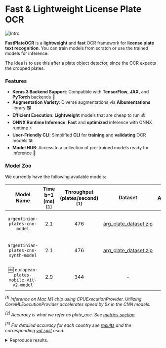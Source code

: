 # Fast & Lightweight License Plate OCR

![Intro](https://raw.githubusercontent.com/ankandrew/fast-plate-ocr/4a7dd34c9803caada0dc50a33b59487b63dd4754/extra/demo.gif)

**FastPlateOCR** is a **lightweight** and **fast** OCR framework for **license plate text recognition**. You can train
models from scratch or use the trained models for inference.

The idea is to use this after a plate object detector, since the OCR expects the cropped plates.

### Features

- **Keras 3 Backend Support**: Compatible with **TensorFlow**, **JAX**, and **PyTorch** backends 🧠
- **Augmentation Variety**: Diverse augmentations via **Albumentations** library 🖼️
- **Efficient Execution**: **Lightweight** models that are cheap to run 💰
- **ONNX Runtime Inference**: **Fast** and **optimized** inference with ONNX runtime ⚡
- **User-Friendly CLI**: Simplified **CLI** for **training** and **validating** OCR models 🛠️
- **Model HUB**: Access to a collection of pre-trained models ready for inference 🌟

### Model Zoo

We currently have the following available models:

|                 Model Name                  | Time b=1<br/> (ms)<sup>[1]</sup> | Throughput <br/> (plates/second)<sup>[1]</sup> |                                                              Dataset                                                               | Accuracy<sup>[2]</sup> |                Dataset                |
|:-------------------------------------------:|:--------------------------------:|:----------------------------------------------:|:----------------------------------------------------------------------------------------------------------------------------------:|:----------------------:|:-------------------------------------:|
|       `argentinian-plates-cnn-model`        |               2.1                |                      476                       |      [arg_plate_dataset.zip](https://github.com/ankandrew/fast-plate-ocr/releases/download/arg-plates/arg_plate_dataset.zip)       |         94.05%         |   Non-synthetic, plates up to 2020.   |
|    `argentinian-plates-cnn-synth-model`     |               2.1                |                      476                       | [arg_plate_dataset.zip](https://github.com/ankandrew/fast-plate-ocr/releases/download/arg-plates/arg_plate_dataset_plus_synth.zip) |         94.19%         | Plates up to 2020 + synthetic plates. |
|  🆕 `european-plates-mobile-vit-v2-model`   |               2.9                |                      344                       |                                                                 -                                                                  |  92.5%<sup>[3]</sup>   |   European plates (+40 countries).    |

_<sup>[1]</sup> Inference on Mac M1 chip using CPUExecutionProvider. Utilizing CoreMLExecutionProvider accelerates speed
by 5x in the CNN models._

_<sup>[2]</sup> Accuracy is what we refer as plate_acc. See [metrics section](#model-metrics)._

_<sup>[3]</sup> For detailed accuracy for each country see [results](https://github.com/ankandrew/fast-plate-ocr/releases/download/arg-plates/european_mobile_vit_v2_ocr_results.json) and
the corresponding [val split](https://github.com/ankandrew/fast-plate-ocr/releases/download/arg-plates/european_mobile_vit_v2_ocr_val.zip) used._

<details>
  <summary>Reproduce results.</summary>

Calculate Inference Time:

  ```shell
  pip install fast_plate_ocr  # CPU
  # or
  pip install fast_plate_ocr[inference-gpu]  # GPU
  ```

  ```python
  from fast_plate_ocr import ONNXPlateRecognizer

  m = ONNXPlateRecognizer("argentinian-plates-cnn-model")
  m.benchmark()
  ```

Calculate Model accuracy:

  ```shell
  pip install fast-plate-ocr[train]
  curl -LO https://github.com/ankandrew/fast-plate-ocr/releases/download/arg-plates/arg_cnn_ocr_config.yaml
  curl -LO https://github.com/ankandrew/fast-plate-ocr/releases/download/arg-plates/arg_cnn_ocr.keras
  curl -LO https://github.com/ankandrew/fast-plate-ocr/releases/download/arg-plates/arg_plate_benchmark.zip
  unzip arg_plate_benchmark.zip
  fast_plate_ocr valid \
      -m arg_cnn_ocr.keras \
      --config-file arg_cnn_ocr_config.yaml \
      --annotations benchmark/annotations.csv
  ```

</details>
